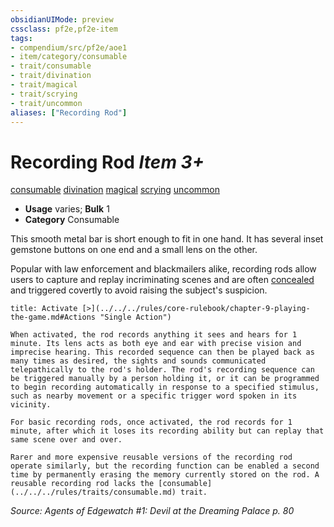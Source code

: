 ```yaml
---
obsidianUIMode: preview
cssclass: pf2e,pf2e-item
tags:
- compendium/src/pf2e/aoe1
- item/category/consumable
- trait/consumable
- trait/divination
- trait/magical
- trait/scrying
- trait/uncommon
aliases: ["Recording Rod"]
---
```

# Recording Rod *Item 3+*  
[consumable](../../../Rules/traits/consumable.md)  [divination](../../../Rules/traits/divination.md)  [magical](../../../Rules/traits/magical.md)  [scrying](../../../Rules/traits/scrying.md)  [uncommon](../../../Rules/traits/uncommon.md)  

- **Usage** varies; **Bulk** 1
- **Category** Consumable

This smooth metal bar is short enough to fit in one hand. It has several inset gemstone buttons on one end and a small lens on the other.

Popular with law enforcement and blackmailers alike, recording rods allow users to capture and replay incriminating scenes and are often [concealed](../../../Rules/conditions.md#Concealed) and triggered covertly to avoid raising the subject's suspicion.

```ad-embed-ability
title: Activate [>](../../../rules/core-rulebook/chapter-9-playing-the-game.md#Actions "Single Action")

When activated, the rod records anything it sees and hears for 1 minute. Its lens acts as both eye and ear with precise vision and imprecise hearing. This recorded sequence can then be played back as many times as desired, the sights and sounds communicated telepathically to the rod's holder. The rod's recording sequence can be triggered manually by a person holding it, or it can be programmed to begin recording automatically in response to a specified stimulus, such as nearby movement or a specific trigger word spoken in its vicinity.

For basic recording rods, once activated, the rod records for 1 minute, after which it loses its recording ability but can replay that same scene over and over.

Rarer and more expensive reusable versions of the recording rod operate similarly, but the recording function can be enabled a second time by permanently erasing the memory currently stored on the rod. A reusable recording rod lacks the [consumable](../../../rules/traits/consumable.md) trait.
```

*Source: Agents of Edgewatch #1: Devil at the Dreaming Palace p. 80*
